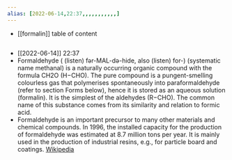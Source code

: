 ```yaml
---
alias: [2022-06-14,22:37,,,,,,,,,,,]
---
```

- [[formalin]]
table of content
```toc
```

- [[2022-06-14]] 22:37
- Formaldehyde ( (listen) fər-MAL-də-hide, also  (listen) for-) (systematic name methanal) is a naturally occurring organic compound with the formula CH2O (H−CHO). The pure compound is a pungent-smelling colourless gas that polymerises spontaneously into paraformaldehyde (refer to section Forms below), hence it is stored as an aqueous solution (formalin). It is the simplest of the aldehydes (R−CHO). The common name of this substance comes from its similarity and relation to formic acid.
- Formaldehyde is an important precursor to many other materials and chemical compounds. In 1996, the installed capacity for the production of formaldehyde was estimated at 8.7 million tons per year.  It is mainly used in the production of industrial resins, e.g., for particle board and coatings.
[Wikipedia](https://en.wikipedia.org/wiki/Formaldehyde)